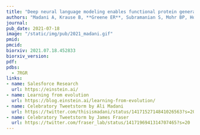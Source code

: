 ```yaml
---
title: "Deep neural language modeling enables functional protein generation across families."
authors: "Madani A, Krause B, **Greene ER**, Subramanian S, Mohr BP, Holton JM, **Olmos Jr. JL**, Xiong C, Sun ZZ, Socher R, **Fraser JS**, Naik N."
journal:
pub_date: 2021-07-18
image: "/static/img/pub/2021_madani.gif"
pmid:
pmcid:
biorxiv: 2021.07.18.452833
biorxiv_version:
pdf:
pdbs:
  - 7RGR
links:
- name: Salesforce Research
  url: https://einstein.ai/
- name: Learning from evolution
  url: https://blog.einstein.ai/learning-from-evolution/
- name: Celebratory Tweetstorm by Ali Madani
  url: https://twitter.com/thisismadani/status/1417152714841026563?s=20
- name: Celebratory Tweetstorm by James Fraser
  url: https://twitter.com/fraser_lab/status/1417196941314707465?s=20
---
```

